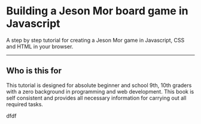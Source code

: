 # Building a Jeson Mor board game in Javascript

A step by step tutorial for creating a Jeson Mor game in Javascript, CSS and HTML in your browser.

---

## Who is this for

This tutorial is designed for absolute beginner and school 9th, 10th graders with a zero background in programming and web development. This book is self consistent and provides all necessary information for carrying out all required tasks.

dfdf

